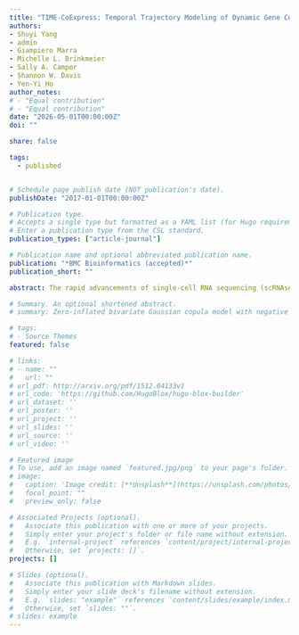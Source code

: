```yaml
---
title: "TIME-CoExpress: Temporal Trajectory Modeling of Dynamic Gene Co-expression Patterns Using Single-Cell Transcriptomics Data"
authors:
- Shuyi Yang
- admin
- Giampiero Marra
- Michelle L. Brinkmeier
- Sally A. Camper
- Shannon W. Davis
- Yen-Yi Ho
author_notes:
# - "Equal contribution"
# - "Equal contribution"
date: "2026-05-01T00:00:00Z"
doi: ""

share: false

tags:
  - published


# Schedule page publish date (NOT publication's date).
publishDate: "2017-01-01T00:00:00Z"

# Publication type.
# Accepts a single type but formatted as a YAML list (for Hugo requirements).
# Enter a publication type from the CSL standard.
publication_types: ["article-journal"]

# Publication name and optional abbreviated publication name.
publication: "*BMC Bioinformatics (accepted)*"
publication_short: ""

abstract: The rapid advancements of single-cell RNA sequencing (scRNAseq) technology provide high-resolution views of transcriptomic activity within a single cell. Most routine analyses of scRNAseq data focus on individual genes; however, the one-gene-at-a-time analysis is likely to miss meaningful genetic interactions. Gene co-expression analysis addresses this issue by identifying coordinated gene expression changes in response to cellular conditions, such as developmental or temporal trajectory. Identifying differential co-expression gene combinations along the cell temporal trajectory using scRNAseq data can provide deeper insight into the biological processes. Existing approaches for gene co-expression analysis assume a restrictive linear change of gene co-expression. In this paper, we propose a copula-based approach with proper data-driven smoothing functions to model non-linear gene co-expression changes along cellular temporal trajectories. Our proposed approach provides flexibility to incorporate characteristics such as over-dispersion and zero-inflation rate observed in scRNAseq data into the modeling framework. We conducted a series of simulation analyses to evaluate the performance of the proposed algorithm. We demonstrate the implementation of the proposed algorithm using a scRNAseq dataset and identify differential co-expression gene pairs along cell temporal trajectory in pituitary embryonic development comparing Nxn - / - mutated versus wild-type mice.

# Summary. An optional shortened abstract.
# summary: Zero-inflated bivariate Gaussian copula model with negative binomial marginals. Marginal, zero-inflation, and copula association parameters are made functions of covariates and random effects are incorporated to account for cells from multiple patients. 

# tags:
# - Source Themes
featured: false

# links:
# - name: ""
#   url: ""
# url_pdf: http://arxiv.org/pdf/1512.04133v1
# url_code: 'https://github.com/HugoBlox/hugo-blox-builder'
# url_dataset: ''
# url_poster: ''
# url_project: ''
# url_slides: ''
# url_source: ''
# url_video: ''

# Featured image
# To use, add an image named `featured.jpg/png` to your page's folder. 
# image:
#   caption: 'Image credit: [**Unsplash**](https://unsplash.com/photos/jdD8gXaTZsc)'
#   focal_point: ""
#   preview_only: false

# Associated Projects (optional).
#   Associate this publication with one or more of your projects.
#   Simply enter your project's folder or file name without extension.
#   E.g. `internal-project` references `content/project/internal-project/index.md`.
#   Otherwise, set `projects: []`.
projects: []

# Slides (optional).
#   Associate this publication with Markdown slides.
#   Simply enter your slide deck's filename without extension.
#   E.g. `slides: "example"` references `content/slides/example/index.md`.
#   Otherwise, set `slides: ""`.
# slides: example
---
```


<!-- {{% callout note %}}
Click the *Cite* button above to demo the feature to enable visitors to import publication metadata into their reference management software.
{{% /callout %}}

{{% callout note %}}
Create your slides in Markdown - click the *Slides* button to check out the example.
{{% /callout %}}

Add the publication's **full text** or **supplementary notes** here. You can use rich formatting such as including [code, math, and images](https://docs.hugoblox.com/content/writing-markdown-latex/). -->
